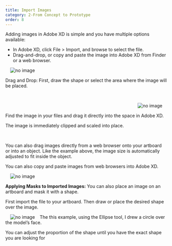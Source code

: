 ```yaml
---
title: Import Images
category: 2-From Concept to Prototype
order: 8
---
```


Adding images in Adobe XD is simple and you have multiple options available:    

- In Adobe XD, click File > Import, and browse to select the file.
- Drag-and-drop, or copy and paste the image into Adobe XD from Finder or a web browser.  

<img style="padding: 0px 15px; float: left" src="https://iwilfried.github.io/Adobe-XD-eBook/images/XD-ImportImage-01.png
" alt="no image"/>

&nbsp;   

Drag and Drop: First, draw the shape or select the area where the image will be placed.  

&nbsp;   


<img style="padding: 0px 15px; float: right" src="https://iwilfried.github.io/Adobe-XD-eBook/images/XD-ImportImage-02.png
" alt="no image"/>  

&nbsp;   

Find the image in your files and drag it directly into the space in Adobe XD.

The image is immediately clipped and scaled into place.   


&nbsp;   


You can also drag images directly from a web browser onto your artboard or into an object. Like the example above, the image size is automatically adjusted to fit inside the object.  

You can also copy and paste images from web browsers into Adobe XD.

<img style="padding: 0px 15px; float: left" src="https://iwilfried.github.io/Adobe-XD-eBook/images/XD-ImportImage-03.png
" alt="no image"/>

  &nbsp;   

**Applying Masks to Imported Images:** You can also place an image on an artboard and mask it with a shape.

First import the file to your artboard. Then draw or place the desired shape over the image.

<img style="padding: 0px 15px; float: left" src="https://iwilfried.github.io/Adobe-XD-eBook/images/XD-ImportImage-04.png
" alt="no image"/>The this example, using the Ellipse tool, I drew a circle over the model’s face. 

You can adjust the proportion of the shape until you have the exact shape you are looking for



